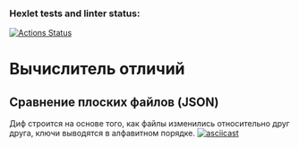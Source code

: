### Hexlet tests and linter status:
[![Actions Status](https://github.com/anilukin/frontend-project-46/workflows/hexlet-check/badge.svg)](https://github.com/anilukin/frontend-project-46/actions)
# Вычислитель отличий
## Сравнение плоских файлов (JSON)
Диф строится на основе того, как файлы изменились относительно друг друга, ключи выводятся в алфавитном порядке.
[![asciicast](https://asciinema.org/a/ez6I1SLpOrFKWcq6w0Rnd7FuO.svg)](https://asciinema.org/a/ez6I1SLpOrFKWcq6w0Rnd7FuO)